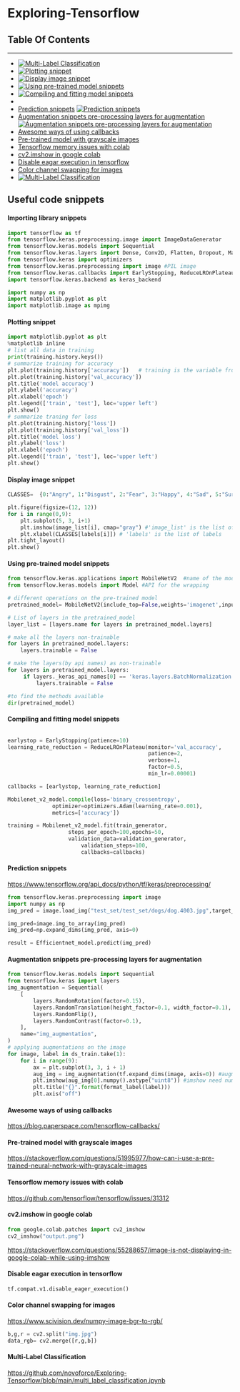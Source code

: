 # Exploring-Tensorflow

## Table Of Contents
---------------------
- <a href='https://github.com/novoforce/Exploring-Tensorflow#importing-library-snippets' target='_blank'><img src='https://img.shields.io/static/v1?label=Importing%20library&message=Snippet&color=blue&style=flat-square' border='0' alt='Multi-Label Classification'/></a>
- <a href='https://github.com/novoforce/Exploring-Tensorflow#plotting-snippet' target='_blank'><img src='https://img.shields.io/static/v1?label=Plotting%20snippet&message=Snippet&color=blue&style=flat-square' border='0' alt='Plotting snippet'/></a>
- <a href='https://github.com/novoforce/Exploring-Tensorflow#Display-image-snippet' target='_blank'><img src='https://img.shields.io/static/v1?label=Display%20image%20snippet&message=Snippet&color=blue&style=flat-square' border='0' alt='Display image snippet'/></a>
- <a href='https://github.com/novoforce/Exploring-Tensorflow#Using-pre-trained-model-snippets' target='_blank'><img src='https://img.shields.io/static/v1?label=Using%20pre-trained%20model%20snippets&message=Snippet&color=blue&style=flat-square' border='0' alt='Using pre-trained model snippets'/></a>
- <a href='https://github.com/novoforce/Exploring-Tensorflow#Compiling-and-fitting-model-snippets' target='_blank'><img src='https://img.shields.io/static/v1?label=Compiling%20and%20fitting%20model%20snippets&message=Snippet&color=blue&style=flat-square' border='0' alt='Compiling and fitting model snippets'/></a>
- 
- [Prediction snippets](#prediction-snippets) <a href='https://github.com/novoforce/Exploring-Tensorflow#Prediction-snippets' target='_blank'><img src='https://img.shields.io/static/v1?label=Prediction%20snippets&message=Snippet&color=blue&style=flat-square' border='0' alt='Prediction snippets'/></a>
- [Augmentation snippets pre-processing layers for augmentation](#augmentation-snippets-pre-processing-layers-for-augmentation) <a href='https://github.com/novoforce/Exploring-Tensorflow#Augmentation-snippets-pre-processing-layers-for-augmentation' target='_blank'><img src='https://img.shields.io/static/v1?label=Augmentation%20snippets%20pre-processing%20layers%20for%20augmentation&message=Snippet&color=blue&style=flat-square' border='0' alt='Augmentation snippets pre-processing layers for augmentation'/></a>
- [Awesome ways of using callbacks](#awesome-ways-of-using-callbacks)
- [Pre-trained model with grayscale images](#pre-trained-model-with-grayscale-images)
- [Tensorflow memory issues with colab](#Tensorflow-memory-issues-with-colab)
- [cv2.imshow in google colab](#cv2imshow-in-google-colab)
- [Disable eagar execution in tensorflow](#Disable-eagar-execution-in-tensorflow)
- [Color channel swapping for images](#Color-channel-swapping-for-images)
- <a href='https://github.com/novoforce/Exploring-Tensorflow/blob/main/README.md#multi-label-classification' target='_blank'><img src='https://img.shields.io/static/v1?label=Multi-Label%20Classification&message=Tutorial&color=yellow&style=flat-square' border='0' alt='Multi-Label Classification'/></a>

## Useful code snippets

#### Importing library snippets

```python
import tensorflow as tf
from tensorflow.keras.preprocessing.image import ImageDataGenerator 
from tensorflow.keras.models import Sequential
from tensorflow.keras.layers import Dense, Conv2D, Flatten, Dropout, MaxPooling2D, Activation,GlobalMaxPooling2D,GlobalAveragePooling2D,BatchNormalization
from tensorflow.keras import optimizers
from tensorflow.keras.preprocessing import image #PIL image
from tensorflow.keras.callbacks import EarlyStopping, ReduceLROnPlateau
import tensorflow.keras.backend as keras_backend

import numpy as np
import matplotlib.pyplot as plt
import matplotlib.image as mpimg

```

#### Plotting snippet
```python
import matplotlib.pyplot as plt
%matplotlib inline
# list all data in training
print(training.history.keys())
# summarize training for accuracy
plt.plot(training.history['accuracy'])   # training is the variable from the fit method
plt.plot(training.history['val_accuracy'])
plt.title('model accuracy')
plt.ylabel('accuracy')
plt.xlabel('epoch')
plt.legend(['train', 'test'], loc='upper left')
plt.show()
# summarize traning for loss
plt.plot(training.history['loss'])
plt.plot(training.history['val_loss'])
plt.title('model loss')
plt.ylabel('loss')
plt.xlabel('epoch')
plt.legend(['train', 'test'], loc='upper left')
plt.show()
```
#### Display image snippet
```python
CLASSES=  {0:"Angry", 1:"Disgust", 2:"Fear", 3:"Happy", 4:"Sad", 5:"Surprise", 6:"Neutral"}

plt.figure(figsize=(12, 12))
for i in range(0,9):
    plt.subplot(5, 3, i+1)
    plt.imshow(image_list[i], cmap="gray") #'image_list' is the list of images
    plt.xlabel(CLASSES[labels[i]]) # 'labels' is the list of labels
plt.tight_layout()
plt.show()
```

#### Using pre-trained model snippets
```python
from tensorflow.keras.applications import MobileNetV2  #name of the model to be used
from tensorflow.keras.models import Model #API for the wrapping

# different operations on the pre-trained model
pretrained_model= MobileNetV2(include_top=False,weights='imagenet',input_shape=input_shape)

# List of layers in the pretrained_model
layer_list = [layers.name for layers in pretrained_model.layers]

# make all the layers non-trainable
for layers in pretrained_model.layers:
    layers.trainable = False

# make the layers(by api names) as non-trainable 
for layers in pretrained_model.layers:
     if layers._keras_api_names[0] == 'keras.layers.BatchNormalization':
         layers.trainable = False

#to find the methods available
dir(pretrained_model)

```

#### Compiling and fitting model snippets
```python

earlystop = EarlyStopping(patience=10)
learning_rate_reduction = ReduceLROnPlateau(monitor='val_accuracy', 
                                            patience=2, 
                                            verbose=1, 
                                            factor=0.5, 
                                            min_lr=0.00001)

callbacks = [earlystop, learning_rate_reduction]

Mobilenet_v2_model.compile(loss='binary_crossentropy',
              optimizer=optimizers.Adam(learning_rate=0.001),
              metrics=['accuracy'])

training = Mobilenet_v2_model.fit(train_generator,
                   steps_per_epoch=100,epochs=50,
                   validation_data=validation_generator,
                       validation_steps=100,
                       callbacks=callbacks)
```

#### Prediction snippets
https://www.tensorflow.org/api_docs/python/tf/keras/preprocessing/
```python
from tensorflow.keras.preprocessing import image
import numpy as np
img_pred = image.load_img("test_set/test_set/dogs/dog.4003.jpg",target_size=(150,150))

img_pred=image.img_to_array(img_pred)
img_pred=np.expand_dims(img_pred, axis=0)

result = Efficientnet_model.predict(img_pred)
```

#### Augmentation snippets pre-processing layers for augmentation
```python
from tensorflow.keras.models import Sequential
from tensorflow.keras import layers
img_augmentation = Sequential(
    [
        layers.RandomRotation(factor=0.15),
        layers.RandomTranslation(height_factor=0.1, width_factor=0.1),
        layers.RandomFlip(),
        layers.RandomContrast(factor=0.1),
    ],
    name="img_augmentation",
)
# applying augmentations on the image
for image, label in ds_train.take(1):
    for i in range(9):
        ax = plt.subplot(3, 3, i + 1)
        aug_img = img_augmentation(tf.expand_dims(image, axis=0)) #augmentation sequential layer
        plt.imshow(aug_img[0].numpy().astype("uint8")) #imshow need numpy array with 'unsigned-int8' precision
        plt.title("{}".format(format_label(label)))
        plt.axis("off")
```

#### Awesome ways of using callbacks
https://blog.paperspace.com/tensorflow-callbacks/


#### Pre-trained model with grayscale images
https://stackoverflow.com/questions/51995977/how-can-i-use-a-pre-trained-neural-network-with-grayscale-images

#### Tensorflow memory issues with colab
https://github.com/tensorflow/tensorflow/issues/31312

#### cv2.imshow in google colab
```python
from google.colab.patches import cv2_imshow
cv2_imshow("output.png")
```
https://stackoverflow.com/questions/55288657/image-is-not-displaying-in-google-colab-while-using-imshow


#### Disable eagar execution in tensorflow
```python
tf.compat.v1.disable_eager_execution()
```

#### Color channel swapping for images
https://www.scivision.dev/numpy-image-bgr-to-rgb/
```python
b,g,r = cv2.split("img.jpg")
data_rgb= cv2.merge([r,g,b])
```

#### Multi-Label Classification
https://github.com/novoforce/Exploring-Tensorflow/blob/main/multi_label_classification.ipynb
